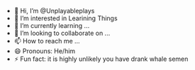 - 👋 Hi, I’m @Unplayableplays
- 👀 I’m interested in Learining Things
- 🌱 I’m currently learning ...
- 💞️ I’m looking to collaborate on ...
- 📫 How to reach me ...
- 😄 Pronouns: He/him
- ⚡ Fun fact: it is highly unlikely you have drank whale semen 

<!---
Unplayableplays/Unplayableplays is a ✨ special ✨ repository because its `README.md` (this file) appears on your GitHub profile.
You can click the Preview link to take a look at your changes.
--->
